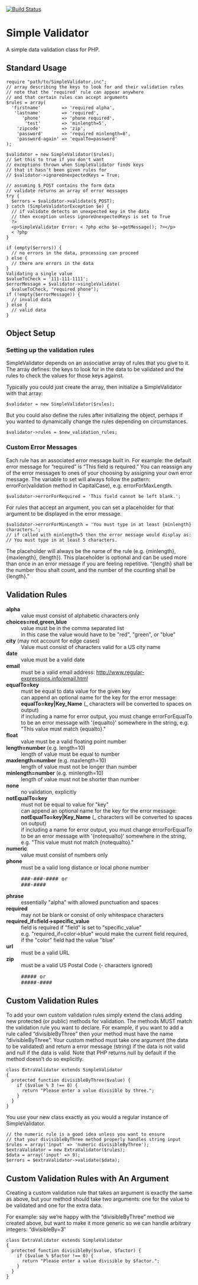 [![Build Status](https://secure.travis-ci.org/there4/SimpleValidator.png?branch=master)](http://travis-ci.org/there4/SimpleValidator)

# Simple Validator

A simple data validation class for PHP.

## Standard Usage

    require "path/to/SimpleValidator.inc";
    // array describing the keys to look for and their validation rules
    // note that the 'required' rule can appear anywhere
    // and that certain rules can accept arguments
    $rules = array(
      'firstname'        => 'required alpha',
       'lastname'        => 'required',
          'phone'        => 'phone required',
           'test'        => 'minlength=5',
        'zipcode'        => 'zip',
        'password'       => 'required minlength=8',
        'password-again' => 'equalTo=password'
    );
    
    $validator = new SimpleValidator($rules);
    // Set this to true if you don't want
    // exceptions thrown when SimpleValidator finds keys
    // that it hasn't been given rules for
    // $validator->ignoreUnexpectedKeys = True;
 
    // assuming $_POST contains the form data
    // validate returns an array of error messages
    try {
      $errors = $validator->validate($_POST);
    } catch (SimpleValidatorException $e) {
      // if validate detects an unexpected key in the data
      // then exception unless ignoreUnexpectedKeys is set to True
      ?>
      <p>SimpleValidator Error: < ?php echo $e->getMessage(); ?></p>
      < ?php
    }
    
    if (empty($errors)) {
      // no errors in the data, processing can proceed
    } else {
      // there are errors in the data
    }
    Validating a single value
    $valueToCheck = '111-111-1111';
    $errorMessage = $validator->singleValidate(
      $valueToCheck, "required phone");
    if (!empty($errorMessage)) {
      // invalid data
    } else {
      // valid data
    }

## Object Setup

### Setting up the validation rules

SimpleValidator depends on an associative array of rules that you give to it. The array defines: the keys to look for in the data to be validated and the rules to check the values for those keys against.

Typically you could just create the array, then initialize a SimpleValidator with that array:

`$validator = new SimpleValidator($rules);`

But you could also define the rules after initializing the object, perhaps if you wanted to dynamically change the rules depending on circumstances.

`$validator->rules = $new_validation_rules;`

### Custom Error Messages

Each rule has an associated error message built in. For example: the default error message for “required” is “This field is required.” You can reassign any of the error messages to ones of your choosing by assigning your own error message. The variable to set will always follow the pattern: errorFor(validation method in CapitalCase), e.g. errorForMaxLength.

`$validator->errorForRequired = 'This field cannot be left blank.';`

For rules that accept an argument, you can set a placeholder for that argument to be displayed in the error message.

    $validator->errorForMinLength = 'You must type in at least {minlength} characters.';
    // if called with minlength=5 then the error message would display as:
    // You must type in at least 5 characters.

The placeholder will always be the name of the rule (e.g. {minlength}, {maxlength}, {length}). This placeholder is optional and can be used more than once in an error message if you are feeling repetitive. “{length} shall be the number thou shalt count, and the number of the counting shall be {length}.”

## Validation Rules
<dl>
  <dt><strong>alpha</strong></dt>
  <dd>value must consist of alphabetic characters only</dd>
  
  <dt><strong>choices=red,green,blue</strong></dt>
  <dd>value must be in the comma separated list<br />in this case the value would have to be "red", "green", or "blue"</dd>

  <dt><strong>city</strong> (may not account for edge cases)</dt>
  <dd>Value must consist of characters valid for a US city name</dd>
  
  <dt><strong>date</strong></dt>
  <dd>value must be a valid date</dd>
  
  <dt><strong>email</strong></dt>
  <dd>must be a valid email address: <a class="ext-link" href="http://www.regular-expressions.info/email.html"><span class="icon">http://www.regular-expressions.info/email.html</span></a></dd>
  
  <dt><strong>equalTo=key</strong></dt>
  <dd>must be equal to data value for the given key<br />can append an optional name for the key for the error message: <strong>equalTo=key|Key_Name</strong> (_ characters will be converted to spaces on output)<br />if including a name for error output, you must change errorForEqualTo to be an error message with '{equalto}' somewhere in the string, e.g. "This value must match {equalto}."</dd>
<dt><strong>float</strong></dt>
<dd>value must be a valid floating point number</dd>
<dt><strong>length=number</strong> (e.g. length=10)</dt>
<dd>length of value must be equal to number</dd>
<dt><strong>maxlength=number</strong> (e.g. maxlength=10)</dt>
<dd>length of value must not be longer than number</dd>
<dt><strong>minlength=number</strong> (e.g. minlength=10)</dt>
<dd>length of value must not be shorter than number</dd>
<dt><strong>none</strong></dt>
<dd>no validation, explicitly</dd>
<dt><strong>notEqualTo=key</strong></dt>
<dd>must not be equal to value for "key"<br />can append an optional name for the key for the error message: <strong>notEqualTo=key|Key_Name</strong> (_ characters will be converted to spaces on output)<br />if including a name for error output, you must change errorForEqualTo to be an error message with '{notequalto}' somewhere in the string, e.g. "This value must not match {notequalto}."</dd>
<dt><strong>numeric</strong></dt>
<dd>value must consist of numbers only</dd>
<dt><strong>phone</strong></dt>
<dd>must be a valid long distance or local phone number
<pre>
###-###-#### or
###-####</pre>
</dd>
<dt><strong>phrase</strong></dt>
<dd>essentially "alpha" with allowed punctuation and spaces</dd>
<dt><strong>required</strong></dt>
<dd>may not be blank or consist of only whitespace characters</dd>
<dt><strong>required_if=field->specific_value</strong></dt>
<dd>field is required if "field" is set to "specific_value"<br />
  e.g. "required_if=color->blue" would make the current field required, if the "color" field had the value "blue"</dd>
<dt><strong>url</strong></dt>
<dd>must be a valid URL</dd>
<dt><strong>zip</strong></dt>
<dd>must be a valid US Postal Code (- characters ignored)
<pre>
##### or
#####-####
</pre>
</dd>
</dl>


## Custom Validation Rules

To add your own custom validation rules simply extend the class adding new protected (or public) methods for validation. The methods MUST match the validation rule you want to declare. For example, if you want to add a rule called “divisibleByThree” then your method must have the name “divisibleByThree”. Your custom method must take one argument (the data to be validated) and return a error message (string) if the data is not valid and null if the data is valid. Note that PHP returns null by default if the method doesn’t do so explicitly.

    class ExtraValidator extends SimpleValidator
    {
      protected function divisibleByThree($value) {
        if ($value % 3 !== 0) {
          return "Please enter a value divisible by three.";
        }
      }
    }

You use your new class exactly as you would a regular instance of SimpleValidator.

    // the numeric rule is a good idea unless you want to ensure 
    // that your divisibleByThree method properly handles string input
    $rules = array('input' => 'numeric divisibleByThree');
    $extraValidator = new ExtraValidator($rules);
    $data = array('input' => 9);
    $errors = $extraValidator->validate($data);

## Custom Validation Rules with An Argument

Creating a custom validation rule that takes an argument is exactly the same as above, but your method should take two arguments: one for the value to be validated and one for the extra data.

For example: say we’re happy with the “divisibleByThree” method we created above, but want to make it more generic so we can handle arbitrary integers: “divisibleBy=3″

    class ExtraValidator extends SimpleValidator
    {
      protected function divisibleBy($value, $factor) {
        if ($value % $factor !== 0) {
          return "Please enter a value divisible by $factor.";
        }
      }
    }
